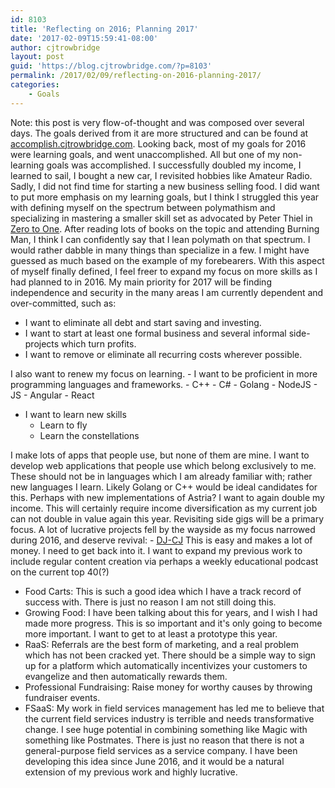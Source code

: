 ```yaml
---
id: 8103
title: 'Reflecting on 2016; Planning 2017'
date: '2017-02-09T15:59:41-08:00'
author: cjtrowbridge
layout: post
guid: 'https://blog.cjtrowbridge.com/?p=8103'
permalink: /2017/02/09/reflecting-on-2016-planning-2017/
categories:
    - Goals
---
```


Note: this post is very flow-of-thought and was composed over several days. The goals derived from it are more structured and can be found at [accomplish.cjtrowbridge.com](https://accomplish.cjtrowbridge.com/). Looking back, most of my goals for 2016 were learning goals, and went unaccomplished. All but one of my non-learning goals was accomplished. I successfully doubled my income, I learned to sail, I bought a new car, I revisited hobbies like Amateur Radio. Sadly, I did not find time for starting a new business selling food. I did want to put more emphasis on my learning goals, but I think I struggled this year with defining myself on the spectrum between polymathism and specializing in mastering a smaller skill set as advocated by Peter Thiel in [Zero to One](https://blog.cjtrowbridge.com/2016/12/18/zero-to-one-by-peter-thiel/). After reading lots of books on the topic and attending Burning Man, I think I can confidently say that I lean polymath on that spectrum. I would rather dabble in many things than specialize in a few. I might have guessed as much based on the example of my forebearers. With this aspect of myself finally defined, I feel freer to expand my focus on more skills as I had planned to in 2016. My main priority for 2017 will be finding independence and security in the many areas I am currently dependent and over-committed, such as:

- I want to eliminate all debt and start saving and investing.
- I want to start at least one formal business and several informal side-projects which turn profits.
- I want to remove or eliminate all recurring costs wherever possible.

I also want to renew my focus on learning. - I want to be proficient in more programming languages and frameworks. 
    - C++
    - C#
    - Golang
    - NodeJS
    - JS
    - Angular
    - React
- I want to learn new skills 
    - Learn to fly
    - Learn the constellations

I make lots of apps that people use, but none of them are mine. I want to develop web applications that people use which belong exclusively to me. These should not be in languages which I am already familiar with; rather new languages I learn. Likely Golang or C++ would be ideal candidates for this. Perhaps with new implementations of Astria? I want to again double my income. This will certainly require income diversification as my current job can not double in value again this year. Revisiting side gigs will be a primary focus. A lot of lucrative projects fell by the wayside as my focus narrowed during 2016, and deserve revival: - [DJ-CJ](https://dj-cj.com) This is easy and makes a lot of money. I need to get back into it. I want to expand my previous work to include regular content creation via perhaps a weekly educational podcast on the current top 40(?)
- Food Carts: This is such a good idea which I have a track record of success with. There is just no reason I am not still doing this.
- Growing Food: I have been talking about this for years, and I wish I had made more progress. This is so important and it's only going to become more important. I want to get to at least a prototype this year.
- RaaS: Referrals are the best form of marketing, and a real problem which has not been cracked yet. There should be a simple way to sign up for a platform which automatically incentivizes your customers to evangelize and then automatically rewards them.
- Professional Fundraising: Raise money for worthy causes by throwing fundraiser events.
- FSaaS: My work in field services management has led me to believe that the current field services industry is terrible and needs transformative change. I see huge potential in combining something like Magic with something like Postmates. There is just no reason that there is not a general-purpose field services as a service company. I have been developing this idea since June 2016, and it would be a natural extension of my previous work and highly lucrative.